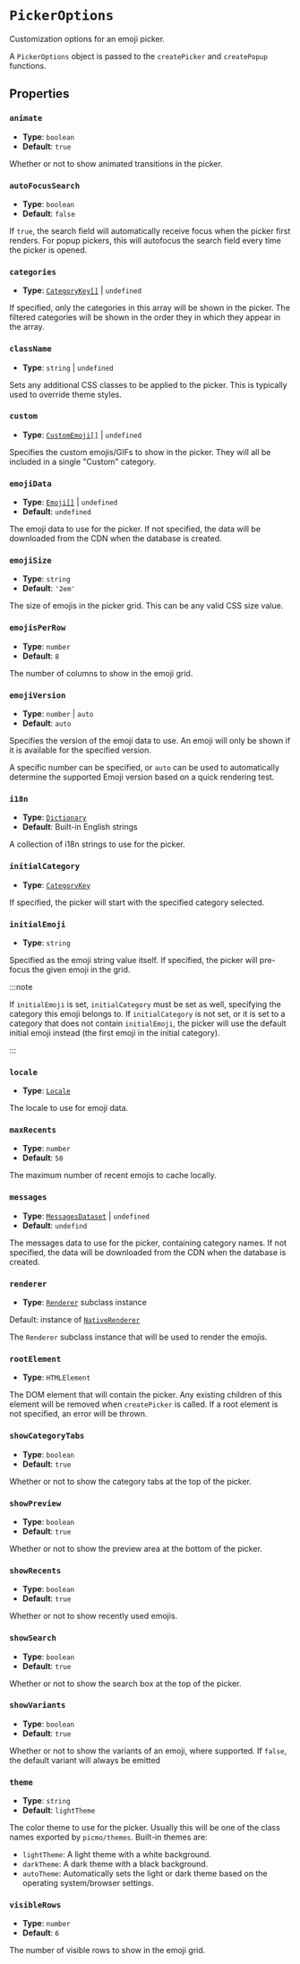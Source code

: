# `PickerOptions`

Customization options for an emoji picker.

A `PickerOptions` object is passed to the `createPicker` and `createPopup` functions.

## Properties

### `animate`

- **Type**: `boolean`
- **Default**: `true`

Whether or not to show animated transitions in the picker.

### `autoFocusSearch`

- **Type**: `boolean`
- **Default**: `false`

If `true`, the search field will automatically receive focus when the picker first renders. For popup pickers, this will autofocus the search field every time the picker is opened.

### `categories`

- **Type**: [`CategoryKey[]`](./category-key) | `undefined`

If specified, only the categories in this array will be shown in the picker. The filtered categories will be shown in the order they in which they appear in the array.

### `className`

- **Type**: `string` | `undefined`

Sets any additional CSS classes to be applied to the picker. This is typically used to override theme styles.

### `custom`

- **Type**: [`CustomEmoji[]`](./custom-emoji) | `undefined`

Specifies the custom emojis/GIFs to show in the picker. They will all be included in a single "Custom" category.

### `emojiData`

- **Type**: [`Emoji[]`](https://emojibase.dev/api/emojibase/interface/Emoji) | `undefined`
- **Default**: `undefined`

The emoji data to use for the picker. If not specified, the data will be downloaded from the CDN when the database is created.

### `emojiSize`

- **Type**: `string`
- **Default**: `'2em'`

The size of emojis in the picker grid. This can be any valid CSS size value.

### `emojisPerRow`

- **Type**: `number`
- **Default**: `8`

The number of columns to show in the emoji grid.

### `emojiVersion`

- **Type**: `number` | `auto`
- **Default**: `auto`

Specifies the version of the emoji data to use. An emoji will only be shown if it is available for the specified version.

A specific number can be specified, or `auto` can be used to automatically determine the supported Emoji version based on a quick rendering test.

### `i18n`

- **Type**: [`Dictionary`](./dictionary)
- **Default**: Built-in English strings

A collection of i18n strings to use for the picker.

### `initialCategory`

- **Type**: [`CategoryKey`](../types/category-key.md)

If specified, the picker will start with the specified category selected.

### `initialEmoji`

- **Type**: `string`

Specified as the emoji string value itself. If specified, the picker will pre-focus the given emoji in the grid. 

:::note

If `initialEmoji` is set, `initialCategory` must be set as well, specifying the category this emoji belongs to. If `initialCategory` is not set, or it is set to a category that does not contain `initialEmoji`, the picker will use the default initial emoji instead (the first emoji in the initial category).

:::

### `locale`

- **Type**: [`Locale`](https://emojibase.dev/api/emojibase#Locale)

The locale to use for emoji data. 

### `maxRecents`

- **Type**: `number`
- **Default**: `50`

The maximum number of recent emojis to cache locally.

### `messages`

- **Type**: [`MessagesDataset`](https://emojibase.dev/api/emojibase/interface/MessagesDataset) | `undefined`
- **Default**: `undefind`

The messages data to use for the picker, containing category names. If not specified, the data will be downloaded from the CDN when the database is created.

### `renderer`

- **Type**: [`Renderer`](../classes/renderer) subclass instance

Default: instance of [`NativeRenderer`](../classes/native-renderer)

The `Renderer` subclass instance that will be used to render the emojis.

### `rootElement`

- **Type**: `HTMLElement`

The DOM element that will contain the picker. Any existing children of this element will be removed when `createPicker` is called. If a root element is not specified, an error will be thrown.

### `showCategoryTabs`

- **Type**: `boolean`
- **Default**: `true`

Whether or not to show the category tabs at the top of the picker.

### `showPreview`

- **Type**: `boolean`
- **Default**: `true`

Whether or not to show the preview area at the bottom of the picker.

### `showRecents`

- **Type**: `boolean`
- **Default**: `true`

Whether or not to show recently used emojis.

### `showSearch`

- **Type**: `boolean`
- **Default**: `true`

Whether or not to show the search box at the top of the picker.

### `showVariants`

- **Type**: `boolean`
- **Default**: `true`

Whether or not to show the variants of an emoji, where supported. If `false`, the default variant will always be emitted

### `theme`

- **Type**: `string`
- **Default**: `lightTheme`

The color theme to use for the picker. Usually this will be one of the class names exported by `picmo/themes`. Built-in themes are:

- `lightTheme`: A light theme with a white background.
- `darkTheme`: A dark theme with a black background.
- `autoTheme`: Automatically sets the light or dark theme based on the operating system/browser settings.

### `visibleRows`

- **Type**: `number`
- **Default**: `6`

The number of visible rows to show in the emoji grid.
